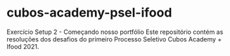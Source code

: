 # cubos-academy-psel-ifood
Exercício Setup 2 - Começando nosso portfólio
Este repositório contém as resoluções dos desafios do primeiro Processo Seletivo Cubos Academy + Ifood 2021.
